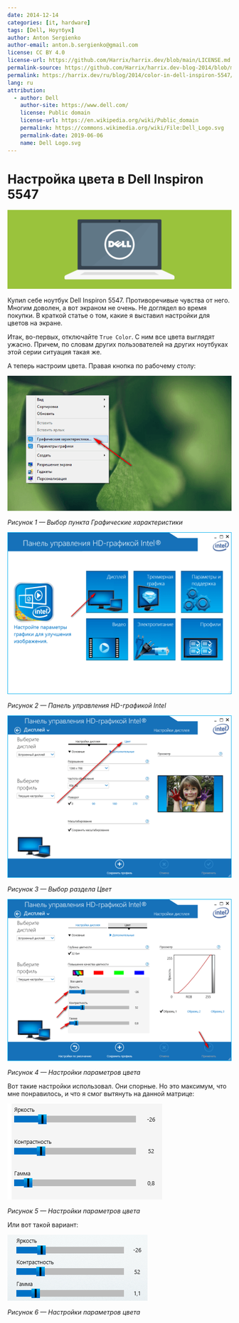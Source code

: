 ```yaml
---
date: 2014-12-14
categories: [it, hardware]
tags: [Dell, Ноутбук]
author: Anton Sergienko
author-email: anton.b.sergienko@gmail.com
license: CC BY 4.0
license-url: https://github.com/Harrix/harrix.dev/blob/main/LICENSE.md
permalink-source: https://github.com/Harrix/harrix.dev-blog-2014/blob/main/color-in-dell-inspiron-5547/color-in-dell-inspiron-5547.md
permalink: https://harrix.dev/ru/blog/2014/color-in-dell-inspiron-5547/
lang: ru
attribution:
  - author: Dell
    author-site: https://www.dell.com/
    license: Public domain
    license-url: https://en.wikipedia.org/wiki/Public_domain
    permalink: https://commons.wikimedia.org/wiki/File:Dell_Logo.svg
    permalink-date: 2019-06-06
    name: Dell Logo.svg
---
```


# Настройка цвета в Dell Inspiron 5547

![Featured image](featured-image.svg)

Купил себе ноутбук Dell Inspiron 5547. Противоречивые чувства от него. Многим доволен, а вот экраном не очень. Не доглядел во время покупки. В краткой статье о том, какие я выставил настройки для цветов на экране.

Итак, во-первых, отключайте `True Color`. C ним все цвета выглядят ужасно. Причем, по словам других пользователей на других ноутбуках этой серии ситуация такая же.

А теперь настроим цвета. Правая кнопка по рабочему столу:

![Выбор пункта Графические характеристики](img/dell-inspiron_01.png)

_Рисунок 1 — Выбор пункта Графические характеристики_

![Панель управления HD-графикой Intel](img/dell-inspiron_02.png)

_Рисунок 2 — Панель управления HD-графикой Intel_

![Выбор раздела Цвет](img/dell-inspiron_03.png)

_Рисунок 3 — Выбор раздела Цвет_

![Настройки параметров цвета](img/dell-inspiron_04.png)

_Рисунок 4 — Настройки параметров цвета_

Вот такие настройки использовал. Они спорные. Но это максимум, что мне понравилось, и что я смог вытянуть на данной матрице:

![Настройки параметров цвета](img/dell-inspiron_05.png)

_Рисунок 5 — Настройки параметров цвета_

Или вот такой вариант:

![Настройки параметров цвета](img/dell-inspiron_06.png)

_Рисунок 6 — Настройки параметров цвета_
